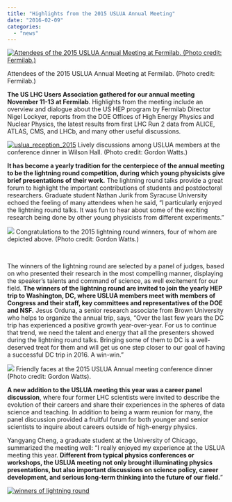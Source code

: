 ```yaml
---
title: "Highlights from the 2015 USLUA Annual Meeting"
date: "2016-02-09"
categories: 
  - "news"
---
```


[![Attendees of the 2015 USLUA Annual Meeting at Fermilab. (Photo credit: Fermilab.)](../images/USLUA_annual_meeting.jpg)](../images/USLUA_annual_meeting.jpg)

Attendees of the 2015 USLUA Annual Meeting at Fermilab. (Photo credit: Fermilab.)

**The US LHC Users Association gathered for our annual meeting November 11-13 at Fermilab**. Highlights from the meeting include an overview and dialogue about the US HEP program by Fermilab Director Nigel Lockyer, reports from the DOE Offices of High Energy Physics and Nuclear Physics, the latest results from first LHC Run 2 data from ALICE, ATLAS, CMS, and LHCb, and many other useful discussions.

[![uslua_reception_2015](../images/uslua_reception_2015-300x200.jpg)](../images/uslua_reception_2015-300x200.jpg) Lively discussions among USLUA members at the conference dinner in Wilson Hall. (Photo credit: Gordon Watts.)

**It has become a yearly tradition for the centerpiece of the annual meeting to be the lightning round competition, during which young physicists give brief presentations of their work.** The lightning round talks provide a great forum to highlight the important contributions of students and postdoctoral researchers. Graduate student Nathan Jurik from Syracuse University echoed the feeling of many attendees when he said, “I particularly enjoyed the lightning round talks. It was fun to hear about some of the exciting research being done by other young physicists from different experiments.”



[![](../images/lightning_round_winners_2015-300x192.jpg)](../images/lightning_round_winners_2015-300x192.jpg) Congratulations to the 2015 lightning round winners, four of whom are depicted above. (Photo credit: Gordon Watts.)

 

The winners of the lightning round are selected by a panel of judges, based on who presented their research in the most compelling manner, displaying the speaker’s talents and command of science, as well excitement for our field. **The winners of the lightning round are invited to join the yearly HEP trip to Washington, DC, where USLUA members meet with members of Congress and their staff, key committees and representatives of the DOE and NSF.** Jesus Orduna, a senior research associate from Brown University who helps to organize the annual trip, says, “Over the last few years the DC trip has experienced a positive growth year-over-year. For us to continue that trend, we need the talent and energy that all the presenters showed during the lightning round talks. Bringing some of them to DC is a well-deserved treat for them and will get us one step closer to our goal of having a successful DC trip in 2016. A win-win.”

[![](../images/uslua_reception_2015_2-300x200.jpg)](../images/uslua_reception_2015_2-300x200.jpg) Friendly faces at the 2015 USLUA Annual meeting conference dinner (Photo credit: Gordon Watts).

**A new addition to the USLUA meeting this year was a career panel discussion**, where four former LHC scientists were invited to describe the evolution of their careers and share their experiences in the spheres of data science and teaching. In addition to being a warm reunion for many, the panel discussion provided a fruitful forum for both younger and senior scientists to inquire about careers outside of high-energy physics.

Yangyang Cheng, a graduate student at the University of Chicago, summarized the meeting well: “I really enjoyed my experience at the USLUA meeting this year. **Different from typical physics conferences or workshops, the USLUA meeting not only brought illuminating physics presentations, but also important discussions on science policy, career development, and serious long-term thinking into the future of our field.**”

[![winners of lightning round](../images/Screen-Shot-2016-02-09-at-12.51.05-PM-300x277.png)](../images/Screen-Shot-2016-02-09-at-12.51.05-PM-300x277.png)
